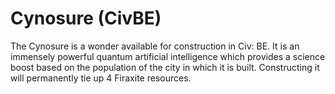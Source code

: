 # Cynosure (CivBE)

The Cynosure is a wonder available for construction in Civ: BE. It is an immensely powerful quantum artificial intelligence which provides a science boost based on the population of the city in which it is built. Constructing it will permanently tie up 4 Firaxite resources.